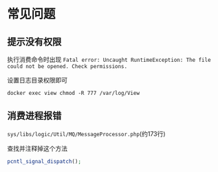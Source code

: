 # 常见问题

## 提示没有权限

执行消费命令时出现 `Fatal error: Uncaught RuntimeException: The file could not be opened. Check permissions.`

设置日志目录权限即可
```shell
docker exec view chmod -R 777 /var/log/View
```

## 消费进程报错

`sys/libs/logic/Util/MQ/MessageProcessor.php`(约173行)

查找并注释掉这个方法

```php
pcntl_signal_dispatch();
```
